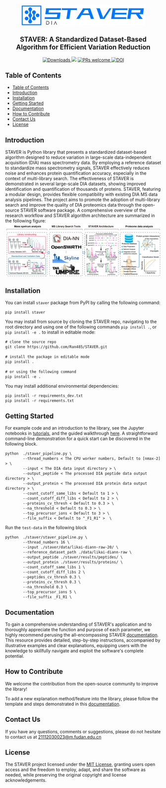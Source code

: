 <p align="center">
    <br>
    <img src="https://github.com/Ran485/STAVER/raw/main/docs/_static/STAVER_logo.svg" width="400"/>
    <br>
    <h2 align="center">
    STAVER: A Standardized Dataset-Based Algorithm for Efficient Variation Reduction
    </h2>
<p>


<div align="center">
  <a href="#">
  <a href="https://github.com/Ran485/STAVER/stargazers">
  <img alt="Downloads" src="https://img.shields.io/github/stars/Ran485/STAVER?logo=GitHub&color=red">
  </a>
  <img src="https://img.shields.io/badge/Python-3.7+-blue">
  </a>
  <a href="https://github.com/dwyl/esta/issues">
  <img alt="PRs welcome" src="https://img.shields.io/badge/PRs-welcome-brightgreen.svg?style=flat">
  </a>
  <a href="https://opensource.org/licenses/MIT">
  <img alt="DOI" src="https://img.shields.io/badge/License-MIT-yellow.svg">
  </a>
</div>

## Table of Contents
- [Table of Contents](#table-of-contents)
- [Introduction](#introduction)
- [Installation](#installation)
- [Getting Started](#getting-started)
- [Documentation](#documentation)
- [How to Contribute](#how-to-contribute)
- [Contact Us](#contact-us)
- [License](#license)


## Introduction

STAVER is Python library that presents a standardized dataset-based algorithm designed to reduce variation in large-scale data-independent acquisition (DIA) mass spectrometry data. By employing a reference dataset to standardize mass spectrometry signals, STAVER effectively reduces noise and enhances protein quantification accuracy, especially in the context of multi-library search. The effectiveness of STAVER is demonstrated in several large-scale DIA datasets, showing improved identification and quantification of thousands of proteins. STAVER, featuring a modular design, provides flexible compatibility with existing DIA MS data analysis pipelines. The project aims to promote the adoption of multi-library search and improve the quality of DIA proteomics data through the open-source STAVER software package. A comprehensive overview of the research workflow and STAVER algorithm architecture are summarized in the following figure: ![alt text](https://github.com/Ran485/STAVER/raw/main/docs/_static/STAVER_pipeline.png)

## Installation

You can install ``staver`` package from PyPI by calling the following command: 
``` shell
pip install staver
```
You may install from source by cloning the STAVER repo, navigating to the root directory and using one of the following commands ``pip install .``, or ``pip install -e .`` to install in editable mode:
``` shell
# clone the source repo
git clone https://github.com/Ran485/STAVER.git

# install the package in editable mode
pip install .

# or using the following command
pip install -e .
```
You may install additional environmental dependencies:

``` shell
pip install -r requirements_dev.txt
pip install -r requirements.txt
```

## Getting Started

For example code and an introduction to the library, see the Jupyter notebooks in
[tutorials](https://opensource.salesforce.com/STAVER/latest/tutorials.html), and the guided walkthrough
[here](https://opensource.salesforce.com/STAVER/latest/index.html). A straightforward command-line demonstration for a quick start can be discovered in the following block.

```shell
python  ./staver_pipeline.py \
        --thread_numbers < The CPU worker numbers, Default to [nmax-2] > \
        --input < The DIA data input directory > \
        --output_peptide < The processed DIA peptide data output directory > \
        --output_protein < The processed DIA protein data output directory > \
        --count_cutoff_same_libs < Default to 1 > \
        --count_cutoff_diff_libs < Default to 2 > \
        --proteins_cv_thresh < Default to 0.3 > \
        --na_threshold < Default to 0.3 > \
        --top_precursor_ions < Default to 3 > \
        --file_suffix < Default to "_F1_R1" >  \
```
Run the `test-data` in the following block
```shell
python  ./staver/staver_pipeline.py \
        --thread_numbers 16 \
        --input ./staver/data/likai-diann-raw-20/ \
        --reference_dataset_path ./data/likai-diann-raw \
        --output_peptide ./staver/results/peptides/ \
        --output_protein ./staver/results/proteins/ \
        --count_cutoff_same_libs 1 \
        --count_cutoff_diff_libs 2 \
        --peptides_cv_thresh 0.3 \
        --proteins_cv_thresh 0.3 \
        --na_threshold 0.3 \
        --top_precursor_ions 5 \
        --file_suffix _F1_R1 \
```

## Documentation
To gain a comprehensive understanding of STAVER's application and to thoroughly appreciate the function and purpose of each parameter, we highly recommend perusing the all-encompassing STAVER [documentation](https://opensource.salesforce.com/STAVER/latest/index.html). This resource provides detailed, step-by-step instructions, accompanied by illustrative examples and clear explanations, equipping users with the knowledge to skillfully navigate and exploit the software's complete potential.

## How to Contribute
We welcome the contribution from the open-source community to improve the library!

To add a new explanation method/feature into the library, please follow the template and steps demonstrated in this 
[documentation](https://opensource.salesforce.com/STAVER/latest/staver.html#how-to-contribute).

## Contact Us
If you have any questions, comments or suggestions, please do not hesitate to contact us at 21112030023@m.fudan.edu.cn

## License
The STAVER project licensed under the [MIT License](https://opensource.org/licenses/MIT), granting users open access and the freedom to employ, adapt, and share the software as needed, while preserving the original copyright and license acknowledgements.
